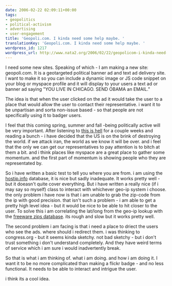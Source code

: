 ```yaml
---
date: 2006-02-22 02:09:11+00:00
tags:
- geopolitics
- political-activism
- advertising
- user-engagement
title: 'Geopoli.com. I kinda need some help maybe. '
translationKey: 'Geopoli.com. I kinda need some help maybe. '
wordpress_id: 1217
wordpress_url: http://www.nata2.org/2006/02/22/geopolicom-i-kinda-need-some-help-maybe/
---
```


I need some new sites. Speaking of which - I am making a new site: geopoli.com. It is a geotargeted political banner ad and text ad delivery site. I want to make it so you can include a dynamic image or JS code snippet on your blog or myspace profile and it will display to your users a text ad or banner ad saying "YOU LIVE IN CHICAGO. SEND OBAMA an EMAIL."

The idea is that when the user clicked on the ad it would take the user to a place that would allow the user to contact their representative. i want it to be unpartisan and sorta non-issue based - so that people are not specifically using it to badger users.

I feel that this coming spring, summer and fall -being politically active will be very important. After listening to <a href="http://www.thisishell.net">this is hell</a> for a couple weeks and reading a bunch - i have decided that the US is on the brink of destroying the world. if we attack iran, the world as we know it will be over. and i feel that the only we can get our representatives to pay attention is to bitch at them a bit. and i think places like myspace are a great place to gather some momentum. and the first part of momentum is showing people who they are representated by.

So i have written a basic test to tell you where you are from. i am using the <a href="http://www.hostip.info">hostip.info</a> database, it is nice but sadly inadequate.  It works pretty well - but it doeasn't quite cover everything. But i have written a really nice (if i may say so myself) class to interact with whichever geo-ip system i choose. the only problem i have now is that i am unable to grab the zip-code from the ip with good precision. that isn't such a problem - i am able to get a pretty high level idea - but it would be nice to be able to hit closer to the user. To solve this i am correlating the lat/long from the geo-ip lookup with the <a href="http://zips.sourceforge.net/">freeware zips database</a>. its rough and slow but it works pretty well.

The second problem i am facing is that i need a place to driect the users who see the ads.  where should i redirect them. i was thinking to congress.org - but it seems kinda sketchy. not bad sketchy - but i don't trust something i don't understand completely. And they have weird terms of service which i am sure i would inadvertently break.

So that is what i am thinking of. what i am doing. and how i am doing it. I want it to be no more complicated than making a flickr badge - and no less functional. It needs to be able to interact and intrigue the user.

i think its a cool idea.